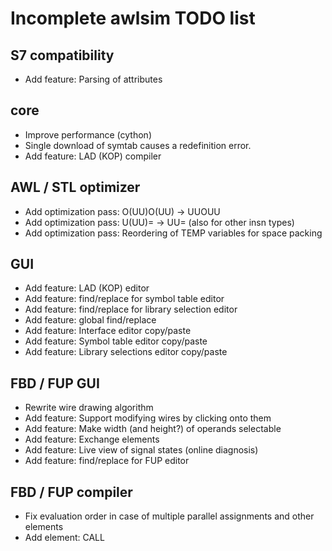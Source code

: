# Incomplete awlsim TODO list

## S7 compatibility

* Add feature: Parsing of attributes

## core

* Improve performance (cython)
* Single download of symtab causes a redefinition error.
* Add feature: LAD (KOP) compiler

## AWL / STL optimizer

* Add optimization pass: O(UU)O(UU) -> UUOUU
* Add optimization pass: U(UU)= -> UU=  (also for other insn types)
* Add optimization pass: Reordering of TEMP variables for space packing

## GUI

* Add feature: LAD (KOP) editor
* Add feature: find/replace for symbol table editor
* Add feature: find/replace for library selection editor
* Add feature: global find/replace
* Add feature: Interface editor copy/paste
* Add feature: Symbol table editor copy/paste
* Add feature: Library selections editor copy/paste

## FBD / FUP GUI

* Rewrite wire drawing algorithm
* Add feature: Support modifying wires by clicking onto them
* Add feature: Make width (and height?) of operands selectable
* Add feature: Exchange elements
* Add feature: Live view of signal states (online diagnosis)
* Add feature: find/replace for FUP editor

## FBD / FUP compiler

* Fix evaluation order in case of multiple parallel assignments and other elements
* Add element: CALL
